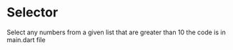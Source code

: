 # Selector
Select any numbers from a given list that are greater than 10
the code is in main.dart file

